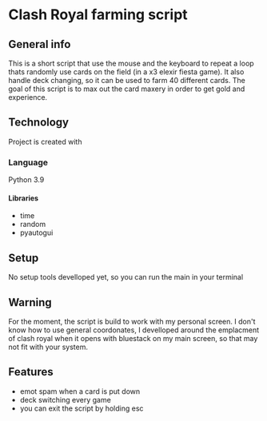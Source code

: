 # Clash Royal farming script 

## General info 
This is a short script that use the mouse and the keyboard to repeat a loop thats randomly use cards on the field (in a x3 elexir fiesta game). It also handle deck changing, so it can be used to farm 40 different cards.
The goal of this script is to max out the card maxery in order to get gold and experience. 

## Technology 
Project is created with

### Language 
Python 3.9

#### Libraries
- time 
- random 
- pyautogui 
  
## Setup
No setup tools develloped yet, so you can run the main in your terminal

## Warning
For the moment, the script is build to work with my personal screen. I don't know how to use general coordonates, I develloped around the emplacment of clash royal when it opens with bluestack on my main screen, so that may not fit with your system.

## Features
- emot spam when a card is put down 
- deck switching every game 
- you can exit the script by holding esc 